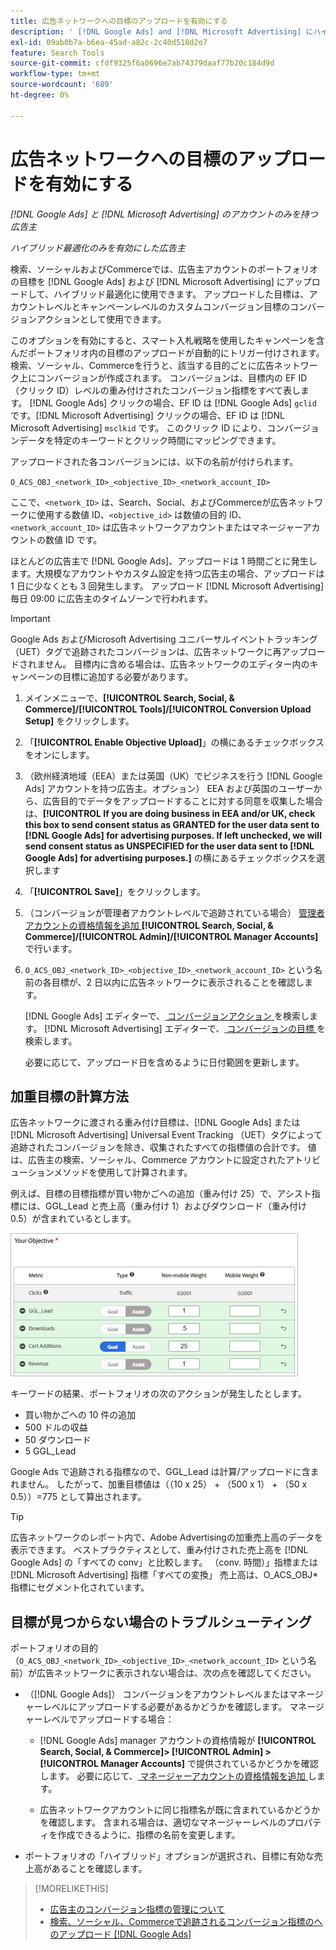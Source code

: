 ```yaml
---
title: 広告ネットワークへの目標のアップロードを有効にする
description: ' [!DNL Google Ads] and [!DNL Microsoft Advertising] にハイブリッドポートフォリオの目標をアップロードする方法を説明します。'
exl-id: 09ab0b7a-b6ea-45ad-a82c-2c40d518d2e7
feature: Search Tools
source-git-commit: cfdf9325f6a0696e7ab74379daaf77b20c184d9d
workflow-type: tm+mt
source-wordcount: '689'
ht-degree: 0%

---
```


# 広告ネットワークへの目標のアップロードを有効にする

*[!DNL Google Ads] と [!DNL Microsoft Advertising] のアカウントのみを持つ広告主*

*ハイブリッド最適化のみを有効にした広告主*

検索、ソーシャルおよびCommerceでは、広告主アカウントのポートフォリオの目標を [!DNL Google Ads] および [!DNL Microsoft Advertising] にアップロードして、ハイブリッド最適化に使用できます。 アップロードした目標は、アカウントレベルとキャンペーンレベルのカスタムコンバージョン目標のコンバージョンアクションとして使用できます。

このオプションを有効にすると、スマート入札戦略を使用したキャンペーンを含んだポートフォリオ内の目標のアップロードが自動的にトリガー付けされます。 検索、ソーシャル、Commerceを行うと、該当する目的ごとに広告ネットワーク上にコンバージョンが作成されます。 コンバージョンは、目標内の EF ID （クリック ID）レベルの重み付けされたコンバージョン指標をすべて表します。 [!DNL Google Ads] クリックの場合、EF ID は [!DNL Google Ads] `gclid` です。[!DNL Microsoft Advertising] クリックの場合、EF ID は [!DNL Microsoft Advertising] `msclkid` です。 このクリック ID により、コンバージョンデータを特定のキーワードとクリック時間にマッピングできます。

アップロードされた各コンバージョンには、以下の名前が付けられます。

`O_ACS_OBJ_<network_ID>_<objective_ID>_<network_account_ID>`

ここで、`<network_ID>` は、Search、Social、およびCommerceが広告ネットワークに使用する数値 ID、`<objective_id>` は数値の目的 ID、`<network_account_ID>` は広告ネットワークアカウントまたはマネージャーアカウントの数値 ID です。

ほとんどの広告主で [!DNL Google Ads]、アップロードは 1 時間ごとに発生します。大規模なアカウントやカスタム設定を持つ広告主の場合、アップロードは 1 日に少なくとも 3 回発生します。 アップロード [!DNL Microsoft Advertising] 毎日 09:00 に広告主のタイムゾーンで行われます。

>[!IMPORTANT]
>
>Google Ads およびMicrosoft Advertising ユニバーサルイベントトラッキング（UET）タグで追跡されたコンバージョンは、広告ネットワークに再アップロードされません。 目標内に含める場合は、広告ネットワークのエディター内のキャンペーンの目標に追加する必要があります。

1. メインメニューで、**[!UICONTROL Search, Social, & Commerce]/[!UICONTROL Tools]/[!UICONTROL Conversion Upload Setup]** をクリックします。

1. 「**[!UICONTROL Enable Objective Upload]**」の横にあるチェックボックスをオンにします。

1. （欧州経済地域（EEA）または英国（UK）でビジネスを行う [!DNL Google Ads] アカウントを持つ広告主。オプション） EEA および英国のユーザーから、広告目的でデータをアップロードすることに対する同意を収集した場合は、**[!UICONTROL If you are doing business in EEA and/or UK, check this box to send consent status as GRANTED for the user data sent to [!DNL Google Ads] for advertising purposes. If left unchecked, we will send consent status as UNSPECIFIED for the user data sent to [!DNL Google Ads] for advertising purposes.]** の横にあるチェックボックスを選択します

1. 「**[!UICONTROL Save]**」をクリックします。

1. （コンバージョンが管理者アカウントレベルで追跡されている場合） [ 管理者アカウントの資格情報を追加 ](/help/search-social-commerce/admin/manager-accounts.md)**[!UICONTROL Search, Social, & Commerce]/[!UICONTROL Admin]/[!UICONTROL Manager Accounts]** で行います。

1. `O_ACS_OBJ_<network_ID>_<objective_ID>_<network_account_ID>` という名前の各目標が、2 日以内に広告ネットワークに表示されることを確認します。

   [!DNL Google Ads] エディターで、[ コンバージョンアクション ](https://support.google.com/google-ads/answer/11461796) を検索します。 [!DNL Microsoft Advertising] エディターで、[ コンバージョンの目標 ](https://help.ads.microsoft.com/#apex/ads/en/56709) を検索します。

   必要に応じて、アップロード日を含めるように日付範囲を更新します。

## 加重目標の計算方法

広告ネットワークに渡される重み付け目標は、[!DNL Google Ads] または [!DNL Microsoft Advertising] Universal Event Tracking （UET）タグによって追跡されたコンバージョンを除き、収集されたすべての指標値の合計です。 値は、広告主の検索、ソーシャル、Commerce アカウントに設定されたアトリビューションメソッドを使用して計算されます。

例えば、目標の目標指標が買い物かごへの追加（重み付け 25）で、アシスト指標には、GGL_Lead と売上高（重み付け 1）およびダウンロード（重み付け 0.5）が含まれているとします。

![ 加重目標の例 ](/help/search-social-commerce/assets/objective-example.png " 加重目標の例 ")

キーワードの結果、ポートフォリオの次のアクションが発生したとします。

* 買い物かごへの 10 件の追加
* 500 ドルの収益
* 50 ダウンロード
* 5 GGL_Lead

Google Ads で追跡される指標なので、GGL_Lead は計算/アップロードに含まれません。 したがって、加重目標値は（（10 x 25） + （500 x 1） + （50 x 0.5））=775 として算出されます。

>[!TIP]
>
>広告ネットワークのレポート内で、Adobe Advertisingの加重売上高のデータを表示できます。 ベストプラクティスとして、重み付けされた売上高を [!DNL Google Ads] の「すべての conv」と比較します。 （conv. 時間）」指標または [!DNL Microsoft Advertising] 指標「すべての変換」 売上高は、O_ACS_OBJ*指標にセグメント化されています。<!--clarify -->

## 目標が見つからない場合のトラブルシューティング

ポートフォリオの目的（`O_ACS_OBJ_<network_ID>_<objective_ID>_<network_account_ID>` という名前）が広告ネットワークに表示されない場合は、次の点を確認してください。

* （[!DNL Google Ads]） コンバージョンをアカウントレベルまたはマネージャーレベルにアップロードする必要があるかどうかを確認します。 マネージャーレベルでアップロードする場合：

   * [!DNL Google Ads] manager アカウントの資格情報が **[!UICONTROL Search, Social, & Commerce]> [!UICONTROL Admin] >[!UICONTROL Manager Accounts]** で提供されているかどうかを確認します。 必要に応じて、[ マネージャーアカウントの資格情報を追加 ](/help/search-social-commerce/admin/manager-accounts.md) します。

   * 広告ネットワークアカウントに同じ指標名が既に含まれているかどうかを確認します。 含まれる場合は、適切なマネージャーレベルのプロパティを作成できるように、指標の名前を変更します。

* ポートフォリオの「ハイブリッド」オプションが選択され、目標に有効な売上高があることを確認します。

>[!MORELIKETHIS]
>
>* [ 広告主のコンバージョン指標の管理について ](/help/search-social-commerce/admin/conversion-metrics/conversion-metric-about.md)
>* [ 検索、ソーシャル、Commerceで追跡されるコンバージョン指標のへのアップロード  [!DNL Google Ads]](conversion-metrics-upload-to-google.md)
